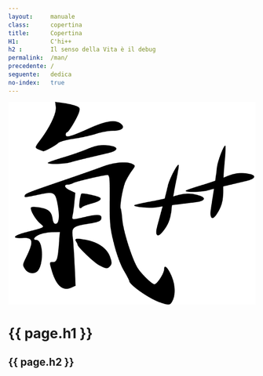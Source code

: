 ```yaml
---
layout:     manuale
class:      copertina
title:      Copertina
H1:         C'hi++
h2 :        Il senso della Vita è il debug
permalink:  /man/
precedente: /
seguente:   dedica
no-index:   true
---
```


<img class="logo" 
    alt="C'hi++" 
    title="C'hi plus plus" 
    src="/assets/img/chi-plus-plus.png">
<div class="box titoli">
    <h1>{{ page.h1 }}</h1>
    <h2>{{ page.h2 }}</h2>        
</div>
